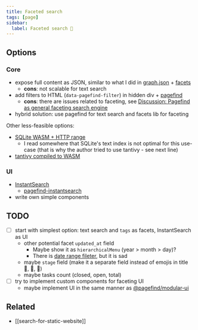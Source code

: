 ```yaml
---
title: Faceted search
tags: [page]
sidebar:
  label: Faceted search 🚷
---
```


## Options

### Core

- expose full content as JSON, similar to what I did in [graph.json](https://github.com/stereobooster/astro-digital-garden/blob/main/src/pages/graph.json.ts) + [facets](https://github.com/stereobooster/facets)
  - **cons**: not scalable for text search
- add filters to HTML (`data-pagefind-filter`) in hidden div + [pagefind](https://pagefind.app/docs/filtering/)
  - **cons**: there are issues related to faceting, see [Discussion: Pagefind as general faceting search engine](https://github.com/CloudCannon/pagefind/discussions/512)
- hybrid solution: use pagefind for text search and facets lib for faceting

Other less-feasible options:

- [SQLite WASM + HTTP range](https://phiresky.github.io/blog/2021/hosting-sqlite-databases-on-github-pages/)
  - I read somewhere that SQLite's text index is not optimal for this use-case (that is why the author tried to use tantivy - see next line)
- [tantivy compiled to WASM](https://github.com/quickwit-oss/tantivy/pull/1067)

### UI

- [InstantSearch](https://github.com/algolia/instantsearch)
  - [pagefind-instantsearch](https://github.com/stereobooster/pagefind-instantsearch)
- write own simple components

## TODO

- [ ] start with simplest option: text search and `tags` as facets, InstantSearch as UI
  - other potential facet `updated_at` field
    - Maybe show it as `hierarchicalMenu` (year > month > day)?
    - There is [date range fileter](https://github.com/algolia/instantsearch-widget-date-range-picker), but it is sad
  - maybe `stage` field (make it a separate field instead of emojis in title 🧠, 🚷, 🚧)
  - maybe tasks count (closed, open, total)
- [ ] try to implement custom components for faceting UI
  - maybe implement UI in the same manner as [@pagefind/modular-ui](https://www.npmjs.com/package/@pagefind/modular-ui)

## Related

- [[search-for-static-website]]

